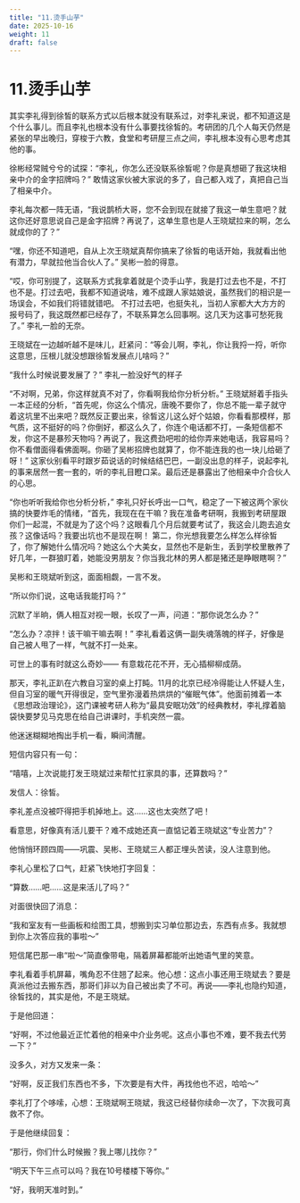 ```yaml
---
title: "11.烫手山芋"
date: 2025-10-16
weight: 11
draft: false
---
```



# 11.烫手山芋

其实李礼得到徐皙的联系方式以后根本就没有联系过，对李礼来说，都不知道这是个什么事儿。而且李礼也根本没有什么事要找徐皙的。考研团的几个人每天仍然是紧张的早出晚归，穿梭于六教，食堂和考研屋三点之间，李礼根本没有心思考虑其他的事。

徐彬经常贼兮兮的试探：“李礼，你怎么还没联系徐皙呢？你是真想砸了我这块相亲中介的金字招牌吗？” 敢情这家伙被大家说的多了，自己都入戏了，真把自己当了相亲中介。

李礼每次都一阵无语，“我说鹊桥大哥，您不会到现在就接了我这一单生意吧？就这你还好意思说自己是金字招牌？再说了，这单生意也是人王晓斌拉来的啊，怎么就成你的了？”

“嘿，你还不知道吧，自从上次王晓斌真帮你搞来了徐皙的电话开始，我就看出他有潜力，早就拉他当合伙人了。” 吴彬一脸的得意。

“哎，你可别提了，这联系方式我拿着就是个烫手山芋，我是打过去也不是，不打也不是。打过去吧，我都不知道说啥，难不成跟人家姑娘说，虽然我们的相识是一场误会，不如我们将错就错吧。 不打过去吧，也挺失礼，当初人家都大大方方的报号码了，我这既然都已经存了，不联系算怎么回事啊。这几天为这事可愁死我了。” 李礼一脸的无奈。

王晓斌在一边越听越不是味儿，赶紧问：“等会儿啊，李礼，你让我捋一捋，听你这意思，压根儿就没想跟徐皙发展点儿啥吗？”

“我什么时候说要发展了？” 李礼一脸没好气的样子

“不对啊，兄弟，你这样就真不对了，你看啊我给你分析分析。” 王晓斌掰着手指头一本正经的分析，“首先呢，你这么个情况，唐晚不要你了，你总不能一辈子就守着这坑里不出来吧？既然反正要出来，徐皙这儿这么好个姑娘，你看看那模样，那气质，这不挺好的吗？你倒好，都这么久了，你连个电话都不打，一条短信都不发，你这不是暴殄天物吗？再说了，我这费劲吧啦的给你弄来她电话，我容易吗？你不看僧面得看佛面啊。你砸了吴彬招牌也就算了，你不能连我的也一块儿给砸了呀！” 这家伙别看平时跟岁茹说话的时候结结巴巴，一副没出息的样子，说起李礼的事来居然一套一套的，听的李礼目瞪口呆。最后还是暴露出了他相亲中介合伙人的心思。

“你也听听我给你也分析分析，” 李礼只好长呼出一口气，稳定了一下被这两个家伙搞的快要炸毛的情绪，“首先，我现在在干嘛？我在准备考研啊，我搬到考研屋跟你们一起混，不就是为了这个吗？这眼看几个月后就要考试了，我这会儿跑去追女孩？这像话吗？我要出坑也不是现在啊！ 第二，你光想我要怎么样怎么样徐皙了，你了解她什么情况吗？她这么个大美女，显然也不是新生，丢到学校里散养了好几年，一群狼盯着，她能没男朋友？你当我北林的男人都是猪还是睁眼瞎啊？”

吴彬和王晓斌听到这，面面相觑，一言不发。

“所以你们说，这电话我能打吗？”

沉默了半晌，俩人相互对视一眼，长叹了一声，问道：“那你说怎么办？”

“怎么办？凉拌！该干嘛干嘛去啊！” 李礼看着这俩一副失魂落魄的样子，好像是自己被人甩了一样，气就不打一处来。

可世上的事有时就这么奇妙—— 有意栽花花不开，无心插柳柳成荫。

那天，李礼正趴在六教自习室的桌上打盹。11月的北京已经冷得能让人怀疑人生，但自习室的暖气开得很足，空气里弥漫着热烘烘的“催眠气体”。他面前摊着一本《思想政治理论》，这门课被考研人称为“最具安眠功效”的经典教材，李礼撑着脑袋快要梦见马克思在给自己讲课时，手机突然一震。

他迷迷糊糊地掏出手机一看，瞬间清醒。

短信内容只有一句：

“嘻嘻，上次说能打发王晓斌过来帮忙扛家具的事，还算数吗？”

发信人：徐皙。

李礼差点没被吓得把手机掉地上。这……这也太突然了吧！

看意思，好像真有活儿要干？难不成她还真一直惦记着王晓斌这“专业苦力”？

他悄悄环顾四周——巩震、吴彬、王晓斌三人都正埋头苦读，没人注意到他。

李礼心里松了口气，赶紧飞快地打字回复：

“算数……吧……这是来活儿了吗？”

对面很快回了消息：

“我和室友有一些画板和绘图工具，想搬到实习单位那边去，东西有点多。我就想到你上次答应我的事啦～”

短信尾巴那一串“啦～”简直像带电，隔着屏幕都能听出她语气里的笑意。

李礼看着手机屏幕，嘴角忍不住翘了起来。他心想：这点小事还用王晓斌去？要是真派他过去搬东西，那哥们非以为自己被出卖了不可。再说——李礼也隐约知道，徐皙找的，其实是他，不是王晓斌。

于是他回道：

“好啊，不过他最近正忙着他的相亲中介业务呢。这点小事也不难，要不我去代劳一下？”

没多久，对方又发来一条：

“好啊，反正我们东西也不多，下次要是有大件，再找他也不迟，哈哈～”

李礼打了个哆嗦，心想：王晓斌啊王晓斌，我这已经替你续命一次了，下次我可真救不了你。

于是他继续回复：

“那行，你们什么时候搬？我上哪儿找你？”

“明天下午三点可以吗？我在10号楼楼下等你。”

“好，我明天准时到。”
